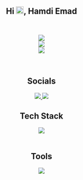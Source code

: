 <div align="center">
  <h2>Hi <span><img src="Assets/waving-hand.gif" width="20px"/></span>, Hamdi Emad</h2>
</div>

<br>

<div align="center">

![](https://github-readme-streak-stats.herokuapp.com/?user=HamdiEmad&theme=chartreuse-dark&hide_border=true)<br/>
![](https://github-readme-stats.vercel.app/api?username=HamdiEmad&theme=chartreuse-dark&hide_border=true&include_all_commits=true&count_private=false)<br/>
![](https://github-readme-stats.vercel.app/api/top-langs/?username=HamdiEmad&theme=chartreuse-dark&hide_border=true&include_all_commits=true&count_private=false&layout=compact)

</div>

<br>

<div align="center">
  <h2>Socials</h2>
</div>

<div align="center" >
  <a href="https://discord.gg/hamdiemad." margin-right="10px">
    <img src="https://skillicons.dev/icons?i=discord" />
  </a>
  <a href="https://linkedin.com/in/hamdi-algohary-9962b5335/">
    <img src="https://skillicons.dev/icons?i=linkedin" />
  </a>
</div>



<div align="center">
  <h2>Tech Stack</h2>
</div>

<div align="center" >
  
  <a href="https://skillicons.dev/icons?i=c,cpp,java,">
    <img src="https://skillicons.dev/icons?i=c,cpp,java,arduino,bash," />
  </a>
</div>

<br>

<div align="center">
  <h2>Tools</h2>
</div>

<div align="center" >
  
  <a href="https://skillicons.dev/icons?i=git,github,arduino,vscode,idea,clion,maven,windows,vim,ubuntu,matlab,linux,instagram,gmail,discord,">
    <img src="https://skillicons.dev/icons?i=git,github,arduino,vscode,idea,clion,maven,windows,vim,ubuntu,matlab,linux,instagram,gmail,discord," />
  </a>
</div>
